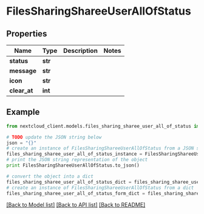 # FilesSharingShareeUserAllOfStatus


## Properties
Name | Type | Description | Notes
------------ | ------------- | ------------- | -------------
**status** | **str** |  | 
**message** | **str** |  | 
**icon** | **str** |  | 
**clear_at** | **int** |  | 

## Example

```python
from nextcloud_client.models.files_sharing_sharee_user_all_of_status import FilesSharingShareeUserAllOfStatus

# TODO update the JSON string below
json = "{}"
# create an instance of FilesSharingShareeUserAllOfStatus from a JSON string
files_sharing_sharee_user_all_of_status_instance = FilesSharingShareeUserAllOfStatus.from_json(json)
# print the JSON string representation of the object
print FilesSharingShareeUserAllOfStatus.to_json()

# convert the object into a dict
files_sharing_sharee_user_all_of_status_dict = files_sharing_sharee_user_all_of_status_instance.to_dict()
# create an instance of FilesSharingShareeUserAllOfStatus from a dict
files_sharing_sharee_user_all_of_status_form_dict = files_sharing_sharee_user_all_of_status.from_dict(files_sharing_sharee_user_all_of_status_dict)
```
[[Back to Model list]](../README.md#documentation-for-models) [[Back to API list]](../README.md#documentation-for-api-endpoints) [[Back to README]](../README.md)


